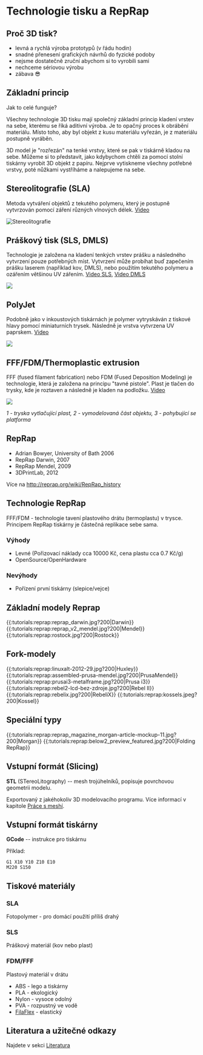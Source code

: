 Technologie tisku a RepRap
==========================

Proč 3D tisk?
-------------

-   levná a rychlá výroba prototypů (v řádu hodin)
-   snadné přenesení grafických návrhů do fyzické podoby
-   nejsme dostatečně zruční abychom si to vyrobili sami
-   nechceme sériovou výrobu
-   zábava 😎

Základní princip
----------------

Jak to celé funguje?

Všechny technologie 3D tisku mají společný základní princip kladení vrstev na 
sebe, kterému se říká aditivní výroba. Je to opačný proces k obrábění materiálu.
Místo toho, aby byl objekt z kusu materiálu vyřezán, je z materiálu 
postupně vyráběn.

3D model je "rozřezán" na tenké vrstvy, které se pak v tiskárně kladou na sebe. 
Můžeme si to představit, jako kdybychom chtěli za pomocí stolní tiskárny vyrobit
3D objekt z papíru. Nejprve vytiskneme všechny potřebné vrstvy, poté nůžkami 
vystříháme a nalepujeme na sebe.

Stereolitografie (SLA)
----------------------

Metoda vytváření objektů z tekutého polymeru, který je postupně vytvrzován 
pomocí záření různých vlnových délek. 
[Video](https///www.youtube.com/watch?v=NM55ct5KwiI)

![Stereolitografie](../images/stereolithography_apparatus.jpg)

Práškový tisk (SLS, DMLS)
------------------------

Technologie je založena na kladení tenkých vrstev prášku a následného vytvrzení 
pouze potřebných míst. Vytvrzení může probíhat buď zapečením prášku laserem 
(například kov, DMLS), nebo použitím tekutého polymeru a ozářením většinou 
UV zářením. [Video SLS](https///www.youtube.com/watch?v=9E5MfBAV_tA), 
[Video DMLS](https///www.youtube.com/watch?v=bgQvqVq-SQU)

![](../images/f0hg3k6gijg2h2t.large.jpg)

PolyJet
-------

Podobně jako v inkoustových tiskárnách je polymer vytryskáván z tiskové hlavy 
pomocí miniaturních trysek. Následně je vrstva vytvrzena UV paprskem.
[Video](https///www.youtube.com/watch?v=ZjXh1RJfA34)

![](../images/polyjetprocess72dpi.jpg)

FFF/FDM/Thermoplastic extrusion
-------------------------------

FFF (fused filament fabrication) nebo FDM (Fused Deposition Modeling) je 
technologie, která je založena na principu "tavné pistole". Plast je tlačen do 
trysky, kde je roztaven a následně je kladen na podložku.
[Video](https///www.youtube.com/watch?v=WHO6G67GJbM)

![](../images/fdm_by_zureks.png)

*1 - tryska vytlačující plast, 2 - vymodelovaná část objektu, 
3 - pohybující se platforma*

RepRap
------

-   Adrian Bowyer, University of Bath 2006
-   RepRap Darwin, 2007
-   RepRap Mendel, 2009
-   3DPrintLab, 2012

Více na <http://reprap.org/wiki/RepRap_history>

Technologie RepRap
------------------

FFF/FDM - technologie tavení plastového drátu (termoplastu) v trysce. 
Principem RepRap tiskárny je částečná replikace sebe sama.

### Výhody

-   Levné (Pořizovací náklady cca 10000 Kč, cena plastu cca 0.7 Kč/g)
-   OpenSource/OpenHardware

### Nevýhody

-   Pořízení první tiskárny (slepice/vejce)

Základní modely Reprap
----------------------

{{:tutorials:reprap:reprap_darwin.jpg?200|Darwin}}
{{:tutorials:reprap:reprap_v2_mendel.jpg?200|Mendel}}
{{:tutorials:reprap:rostock.jpg?200|Rostock}}

Fork-modely
-----------

{{:tutorials:reprap:linuxalt-2012-29.jpg?200|Huxley}}
{{:tutorials:reprap:assembled-prusa-mendel.jpg?200|PrusaMendel}}
{{:tutorials:reprap:prusai3-metalframe.jpg?200|Prusa i3}}
{{:tutorials:reprap:rebel2-lcd-bez-zdroje.jpg?200|Rebel II}}
{{:tutorials:reprap:rebelix.jpg?200|RebeliX}}
{{:tutorials:reprap:kossels.jpeg?200|Kossel}}

Speciální typy
--------------

{{:tutorials:reprap:reprap_magazine_morgan-article-mockup-11.jpg?200|Morgan}}
{{:tutorials:reprap:below2_preview_featured.jpg?200|Folding RepRap}}

Vstupní formát (Slicing)
------------------------

**STL** (STereoLitography) -- mesh trojúhelníků, popisuje povrchovou geometrii 
modelu.

Exportovaný z jakéhokoliv 3D modelovacího programu. Více informací v
kapitole [Práce s meshí](mesh.md).

Vstupní formát tiskárny
-----------------------

**GCode** -- instrukce pro tiskárnu 

Příklad:

```plain
G1 X10 Y10 Z10 E10
M220 S150 
```

Tiskové materiály
-----------------

### SLA

Fotopolymer - pro domácí použití příliš drahý

### SLS

Práškový materiál (kov nebo plast)

### FDM/FFF

Plastový materiál v drátu

-   ABS - lego a tiskárny
-   PLA - ekologický
-   Nylon - vysoce odolný
-   PVA - rozpustný ve vodě
-   [FilaFlex](https///www.youtube.com/watch?v=Vmb9iwFpaOs) - elastický

Literatura a užitečné odkazy
----------------------------

Najdete v sekci [Literatura](literature.md)
